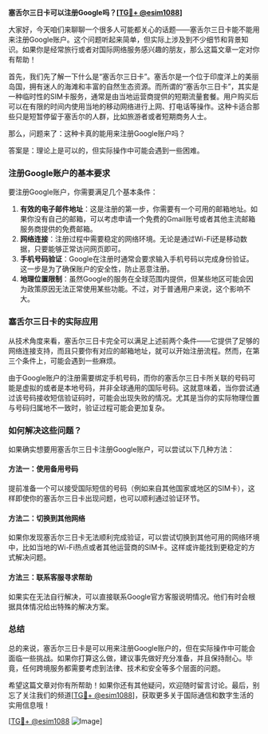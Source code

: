 **塞舌尔三日卡可以注册Google吗？[[TG💪+ @esim1088](https://t.me/s/esim1088)]**

大家好，今天咱们来聊聊一个很多人可能都关心的话题——塞舌尔三日卡能不能用来注册Google账户。这个问题听起来简单，但实际上涉及到不少细节和背景知识。如果你是经常旅行或者对国际网络服务感兴趣的朋友，那么这篇文章一定对你有帮助！

首先，我们先了解一下什么是“塞舌尔三日卡”。塞舌尔是一个位于印度洋上的美丽岛国，拥有迷人的海滩和丰富的自然生态资源。而所谓的“塞舌尔三日卡”，其实是一种临时性的SIM卡服务，通常是由当地运营商提供的短期流量套餐。用户购买后可以在有限的时间内使用当地的移动网络进行上网、打电话等操作。这种卡适合那些只是短暂停留于塞舌尔的人群，比如旅游者或者短期商务人士。

那么，问题来了：这种卡真的能用来注册Google账户吗？

答案是：理论上是可以的，但实际操作中可能会遇到一些困难。

### 注册Google账户的基本要求

要注册Google账户，你需要满足几个基本条件：
1. **有效的电子邮件地址**：这是注册的第一步，你需要有一个可用的邮箱地址。如果你没有自己的邮箱，可以考虑申请一个免费的Gmail账号或者其他主流邮箱服务商提供的免费邮箱。
2. **网络连接**：注册过程中需要稳定的网络环境。无论是通过Wi-Fi还是移动数据，只要能够正常访问网页即可。
3. **手机号码验证**：Google在注册时通常会要求输入手机号码以完成身份验证。这一步是为了确保账户的安全性，防止恶意注册。
4. **地理位置限制**：虽然Google的服务在全球范围内提供，但某些地区可能会因为政策原因无法正常使用某些功能。不过，对于普通用户来说，这个影响不大。

### 塞舌尔三日卡的实际应用

从技术角度来看，塞舌尔三日卡完全可以满足上述前两个条件——它提供了足够的网络连接支持，而且只要你有对应的邮箱地址，就可以开始注册流程。然而，在第三个条件上，可能会遇到一些麻烦。

由于Google账户的注册需要绑定手机号码，而你的塞舌尔三日卡所关联的号码可能是虚拟的或者是本地号码，并非全球通用的国际号码。这就意味着，当你尝试通过该号码接收短信验证码时，可能会出现失败的情况。尤其是当你的实际物理位置与号码归属地不一致时，验证过程可能会更加复杂。

### 如何解决这些问题？

如果确实想要用塞舌尔三日卡注册Google账户，可以尝试以下几种方法：

#### 方法一：使用备用号码
提前准备一个可以接受国际短信的号码（例如来自其他国家或地区的SIM卡），这样即使你的塞舌尔三日卡出现问题，也可以顺利通过验证环节。

#### 方法二：切换到其他网络
如果你发现塞舌尔三日卡无法顺利完成验证，可以尝试切换到其他可用的网络环境中，比如当地的Wi-Fi热点或者其他运营商的SIM卡。这样或许能找到更稳定的方式解决问题。

#### 方法三：联系客服寻求帮助
如果实在无法自行解决，可以直接联系Google官方客服说明情况。他们有时会根据具体情况给出特殊的解决方案。

### 总结

总的来说，塞舌尔三日卡是可以用来注册Google账户的，但在实际操作中可能会面临一些挑战。如果你打算这么做，建议事先做好充分准备，并且保持耐心。毕竟，任何跨境服务都需要考虑到法律、技术和安全等多个层面的问题。

希望这篇文章对你有所帮助！如果你还有其他疑问，欢迎随时留言讨论。最后，别忘了关注我们的频道[[TG💪+ @esim1088](https://t.me/s/esim1088)]，获取更多关于国际通信和数字生活的实用信息哦！

[[TG💪+ @esim1088](https://t.me/s/esim1088) ![Image](https://i.postimg.cc/4NQfJmqS/Snipaste-2025-05-13-00-14-12.png)]